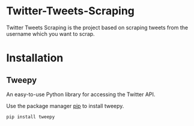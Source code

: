 # Twitter-Tweets-Scraping
Twitter Tweets Scraping is the project based on scraping tweets from the username which you want to scrap.

# Installation

## Tweepy
An easy-to-use Python library for accessing the Twitter API.

Use the package manager [pip](https://pypi.org/project/tweepy/) to install tweepy.
```bash
pip install tweepy
```

